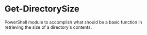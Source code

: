 # Get-DirectorySize
PowerShell module to accomplish what should be a basic function in retrieving the size of a directory's contents.

